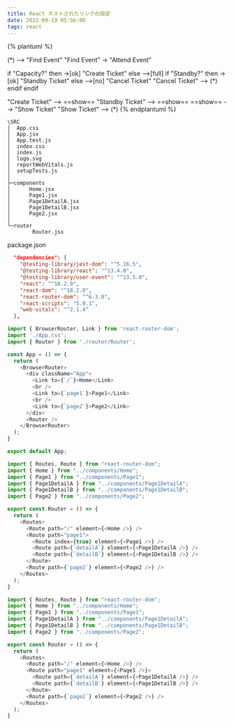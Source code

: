 ```yaml
---
title: React ネストされたリンクの設定
date: 2022-09-19 05:56:00
tags: react
---
```


{% plantuml %}

(*) --> "Find Event"
"Find Event" -> "Attend Event"

if "Capacity?" then
  ->[ok] "Create Ticket"
else
  -->[full] if "Standby?" then
    ->[ok] "Standby Ticket"
  else
    -->[no] "Cancel Ticket"
    "Cancel Ticket" --> (*)
  endif
endif

"Create Ticket" --> ==show==
"Standby Ticket" --> ==show==
==show== --> "Show Ticket"
"Show Ticket" --> (*)
{% endplantuml %}

```
\SRC
│  App.css
│  App.jsx
│  App.test.js
│  index.css
│  index.js
│  logo.svg
│  reportWebVitals.js
│  setupTests.js
│
├─components
│      Home.jsx
│      Page1.jsx
│      Page1DetailA.jsx
│      Page1DetailB.jsx
│      Page2.jsx
│
└─router
        Router.jsx
```

package.json
```json
  "dependencies": {
    "@testing-library/jest-dom": "^5.16.5",
    "@testing-library/react": "^13.4.0",
    "@testing-library/user-event": "^13.5.0",
    "react": "^18.2.0",
    "react-dom": "^18.2.0",
    "react-router-dom": "^6.3.0",
    "react-scripts": "5.0.1",
    "web-vitals": "^2.1.4"
  },
```

```js
import { BrowserRouter, Link } from 'react-router-dom';
import './App.css';
import { Router } from './router/Router';

const App = () => {
  return (
    <BrowserRouter>
      <div className="App">
        <Link to={`/`}>Home</Link>
        <br />
        <Link to={`page1`}>Page1</Link>
        <br />
        <Link to={`page2`}>Page2</Link>
      </div>
      <Router />
    </BrowserRouter>
  );
}

export default App;
```

```js
import { Routes, Route } from "react-router-dom";
import { Home } from "../components/Home";
import { Page1 } from "../components/Page1";
import { Page1DetailA } from "../components/Page1DetailA";
import { Page1DetailB } from "../components/Page1DetailB";
import { Page2 } from "../components/Page2";

export const Router = () => {
  return (
    <Routes>
      <Route path="/" element={<Home />} />
      <Route path="page1">
        <Route index={true} element={<Page1 />} />
        <Route path={`detailA`} element={<Page1DetailA />} />
        <Route path={`detailB`} element={<Page1DetailB />} />
      </Route>
      <Route path={`page2`} element={<Page2 />} />
    </Routes>
  );
}
```


```js
import { Routes, Route } from "react-router-dom";
import { Home } from "../components/Home";
import { Page1 } from "../components/Page1";
import { Page1DetailA } from "../components/Page1DetailA";
import { Page1DetailB } from "../components/Page1DetailB";
import { Page2 } from "../components/Page2";

export const Router = () => {
  return (
    <Routes>
      <Route path="/" element={<Home />} />
      <Route path="page1" element={<Page1 />}>
        <Route path={`detailA`} element={<Page1DetailA />} />
        <Route path={`detailB`} element={<Page1DetailB />} />
      </Route>
      <Route path={`page2`} element={<Page2 />} />
    </Routes>
  );
}
```
